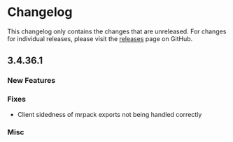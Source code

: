 # Changelog

This changelog only contains the changes that are unreleased. For changes for individual releases, please visit the
[releases](https://github.com/ATLauncher/ATLauncher/releases) page on GitHub.

## 3.4.36.1

### New Features

### Fixes
- Client sidedness of mrpack exports not being handled correctly

### Misc

